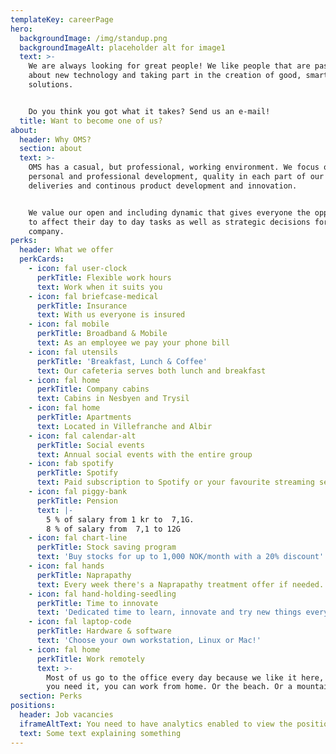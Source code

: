 ```yaml
---
templateKey: careerPage
hero:
  backgroundImage: /img/standup.png
  backgroundImageAlt: placeholder alt for image1
  text: >-
    We are always looking for great people! We like people that are passionate
    about new technology and taking part in the creation of good, smart
    solutions. 


    Do you think you got what it takes? Send us an e-mail!
  title: Want to become one of us?
about:
  header: Why OMS?
  section: about
  text: >-
    OMS has a casual, but professional, working environment. We focus on
    personal and professional development, quality in each part of our
    deliveries and continous product development and innovation.


    We value our open and including dynamic that gives everyone the opportunity
    to affect their day to day tasks as well as strategic decisions for the
    company.
perks:
  header: What we offer
  perkCards:
    - icon: fal user-clock
      perkTitle: Flexible work hours
      text: Work when it suits you
    - icon: fal briefcase-medical
      perkTitle: Insurance
      text: With us everyone is insured
    - icon: fal mobile
      perkTitle: Broadband & Mobile
      text: As an employee we pay your phone bill
    - icon: fal utensils
      perkTitle: 'Breakfast, Lunch & Coffee'
      text: Our cafeteria serves both lunch and breakfast
    - icon: fal home
      perkTitle: Company cabins
      text: Cabins in Nesbyen and Trysil
    - icon: fal home
      perkTitle: Apartments
      text: Located in Villefranche and Albir
    - icon: fal calendar-alt
      perkTitle: Social events
      text: Annual social events with the entire group
    - icon: fab spotify
      perkTitle: Spotify
      text: Paid subscription to Spotify or your favourite streaming service
    - icon: fal piggy-bank
      perkTitle: Pension
      text: |-
        5 % of salary from 1 kr to  7,1G.
        8 % of salary from  7,1 to 12G
    - icon: fal chart-line
      perkTitle: Stock saving program
      text: 'Buy stocks for up to 1,000 NOK/month with a 20% discount'
    - icon: fal hands
      perkTitle: Naprapathy
      text: Every week there's a Naprapathy treatment offer if needed.
    - icon: fal hand-holding-seedling
      perkTitle: Time to innovate
      text: 'Dedicated time to learn, innovate and try new things every month.'
    - icon: fal laptop-code
      perkTitle: Hardware & software
      text: 'Choose your own workstation, Linux or Mac!'
    - icon: fal home
      perkTitle: Work remotely
      text: >-
        Most of us go to the office every day because we like it here, but if
        you need it, you can work from home. Or the beach. Or a mountaintop.
  section: Perks
positions:
  header: Job vacancies
  iframeAltText: You need to have analytics enabled to view the positions
  text: Some text explaining something
---
```

